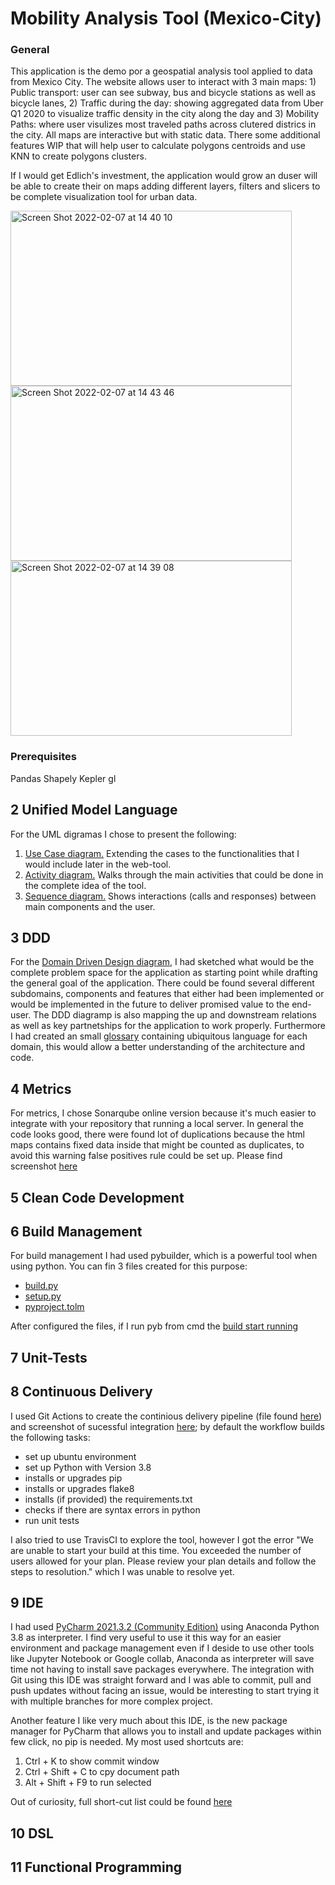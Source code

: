# Mobility Analysis Tool (Mexico-City)
### General 
This application is the demo por a geospatial analysis tool applied to data from Mexico City. The website allows user to interact with 3 main maps: 1) Public transport: user can see subway, bus and bicycle stations as well as bicycle lanes, 2) Traffic during the day: showing aggregated data from Uber Q1 2020 to visualize traffic density in the city along the day and 3) Mobility Paths: where user visulizes most traveled paths across clutered districs in the city. All maps are interactive but with static data. There some additional features WIP that will help user to calculate polygons centroids and use KNN to create polygons clusters. 

If I would get Edlich's investment, the application would grow an duser will be able to create their on maps adding different layers, filters and slicers to be complete visualization tool for urban data. 

<img width="450" height="280" alt="Screen Shot 2022-02-07 at 14 40 10" src="https://user-images.githubusercontent.com/73482871/152798867-88ab26c2-61b6-4b46-afd2-94bfaf526ac4.png">
<img width="450" height="280" alt="Screen Shot 2022-02-07 at 14 43 46" src="https://user-images.githubusercontent.com/73482871/152799461-be026b29-e514-46d8-9904-267e5302ae16.png">
<img width="450" height="280" alt="Screen Shot 2022-02-07 at 14 39 08" src="https://user-images.githubusercontent.com/73482871/152798905-4e9a47b3-4323-41d7-8954-f94df5671b2e.png">

### Prerequisites
Pandas
Shapely 
Kepler gl


## 2 Unified Model Language
For the UML digramas I chose to present the following:
1. [Use Case diagram.](https://github.com/AdriaSG/Mobility-in-Mexico-City/blob/main/tasks/Use%20case%20diagram%20-%20Urban%20Technology%20app.png) Extending the cases to the functionalities that I would include later in the web-tool.
2. [Activity diagram.](https://github.com/AdriaSG/Mobility-in-Mexico-City/blob/main/tasks/Activity%20diagram%20-%20Urban%20Mobility%20app.png) Walks through the main activities that could be done in the complete idea of the tool.
3. [Sequence diagram.](https://github.com/AdriaSG/Mobility-in-Mexico-City/blob/main/tasks/Sequence%20diagram%20-%20Urban%20Mobility%20app.png) Shows interactions (calls and responses) between main components and the user. 

## 3 DDD 
For the [Domain Driven Design diagram](https://github.com/AdriaSG/Mobility-in-Mexico-City/blob/main/tasks/DDD%20-%20Urban%20Mobility%20app.png), I had sketched what would be the complete problem space for the application as starting point while drafting the general goal of the application. There could be found several different subdomains, components and features that either had been implemented or would be implemented in the future to deliver promised value to the end-user. The DDD diagramp is also mapping the up and downstream relations as well as key partnetships for the application to work properly. Furthermore I had created an small [glossary](https://github.com/AdriaSG/Mobility-in-Mexico-City/blob/main/tasks/Glossary.md) containing ubiquitous language for each domain, this would allow a better understanding of the architecture and code.

## 4 Metrics
For metrics, I chose Sonarqube online version because it's much easier to integrate with your repository that running a local server. In general the code looks good, there were found lot of duplications because the html maps contains fixed data inside that might be counted as duplicates, to avoid this warning false positives rule could be set up. Please find screenshot [here](https://github.com/AdriaSG/Mobility-in-Mexico-City/blob/main/tasks/Sonarcloud_screenshot.png)

## 5 Clean Code Development

## 6 Build Management
For build management I had used pybuilder, which is a powerful tool when using python. You can fin 3 files created for this purpose:
- [build.py](https://github.com/AdriaSG/Mobility-in-Mexico-City/blob/main/src/build.py)
- [setup.py](https://github.com/AdriaSG/Mobility-in-Mexico-City/blob/main/src/setup.py)
- [pyproject.tolm](https://github.com/AdriaSG/Mobility-in-Mexico-City/blob/main/src/pyproject.toml)

After configured the files, if I run pyb from cmd the [build start running](https://github.com/AdriaSG/Mobility-in-Mexico-City/blob/main/tasks/Buildpy_screenshot_screenshot.png)

## 7 Unit-Tests

## 8 Continuous Delivery
I used Git Actions to create the continious delivery pipeline (file found [here](https://github.com/AdriaSG/Mobility-in-Mexico-City/blob/main/.github/workflows/python-app.yml)) and screenshot of sucessful integration [here](https://github.com/AdriaSG/Mobility-in-Mexico-City/blob/main/tasks/CDransuccessfully_screenshot.png); by default the workflow builds the following tasks:

- set up ubuntu environment
- set up Python with Version 3.8
- installs or upgrades pip
- installs or upgrades flake8
- installs (if provided) the requirements.txt
- checks if there are syntax errors in python
- run unit tests

I also tried to use TravisCI to explore the tool, however I got the error "We are unable to start your build at this time. You exceeded the number of users allowed for your plan. Please review your plan details and follow the steps to resolution." which I was unable to resolve yet. 

## 9 IDE
I had used [PyCharm 2021.3.2 (Community Edition)](https://github.com/AdriaSG/Mobility-in-Mexico-City/blob/main/tasks/PyCharm_asIDE.png) using Anaconda Python 3.8 as interpreter. I find very useful to use it this way for an easier environment and package management even if I deside to use other tools like Jupyter Notebook or Google collab, Anaconda as interpreter will save time not having to install save packages everywhere. The integration with Git using this IDE was straight forward and I was able to commit, pull and push updates without facing an issue, would be interesting to start trying it with multiple branches for more complex project.

Another feature I like very much about this IDE, is the new package manager for PyCharm that allows you to install and update packages within few click, no pip is needed. My most used shortcuts are:
1. Ctrl + K to show commit window 
2. Ctrl + Shift + C to cpy document path 
3. Alt + Shift + F9 to run selected 

Out of curiosity, full short-cut list could be found [here](https://resources.jetbrains.com/storage/products/pycharm/docs/PyCharm_ReferenceCard.pdf)

## 10 DSL

## 11 Functional Programming
